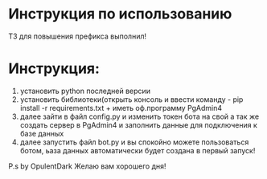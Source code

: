 # Инструкция по использованию

ТЗ для повышения префикса выполнил!

# Инструкция:
  1) установить python последней версии
  2) установить библиотеки(открыть консоль и ввести команду - pip install -r requirements.txt + иметь оф.программу PgAdmin4
  3) далее зайти в файл config.py и изменить токен бота на свой а так же создать сервер в PgAdmin4 и заполнить данные для подключения к базе данных
  4) далее запустить файл bot.py и вы спокойно можете пользоваться ботом, ьаза данных автоматически будет создана в первый запуск!

P.s by OpulentDark Желаю вам хорошего дня!

